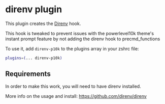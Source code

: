 # direnv plugin

This plugin creates the [Direnv](https://direnv.net/) hook.

This hook is tweaked to prevent issues with the powerlevel10k theme's instant prompt feature by not adding the direnv hook to precmd_functions

To use it, add `direnv-p10k` to the plugins array in your zshrc file:

```zsh
plugins=(... direnv-p10k)
```

## Requirements

In order to make this work, you will need to have direnv installed.

More info on the usage and install: https://github.com/direnv/direnv
